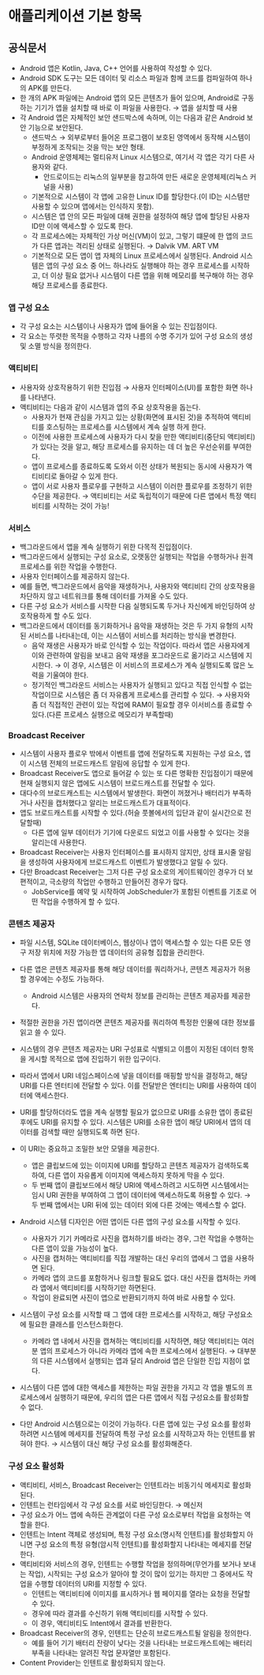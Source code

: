# 애플리케이션 기본 항목

## 공식문서

- Android 앱은 Kotlin, Java, C++ 언어를 사용하여 작성할 수 있다.
- Android SDK 도구는 모든 데이터 및 리소스 파일과 함께 코드를 컴파일하여 하나의 APK를 만든다.
- 한 개의 APK 파일에는 Android 앱의 모든 콘텐츠가 들어 있으며, Android로 구동하는 기기가 앱을 설치할 때 바로 이 파일을 사용한다. → 앱을 설치할 때 사용
- 각 Android 앱은 자체적인 보안 샌드박스에 속하며, 이는 다음과 같은 Android 보안 기능으로 보안된다.
    - 샌드박스 → 외부로부터 들어온 프로그램이 보호된 영역에서 동작해 시스템이 부정하게 조작되는 것을 막는 보안 형태.
    - Android 운영체제는 멀티유저 Linux 시스템으로, 여기서 각 앱은 각기 다른 사용자와 같다.
        - 안드로이드는 리눅스의 일부분을 참고하여 만든 새로운 운영체제(리눅스 커널을 사용)
    - 기본적으로 시스템이 각 앱에 고유한 Linux ID를 할당한다.(이 ID는 시스템만 사용할 수 있으며 앱에서는 인식하지 못함).
    - 시스템은 앱 안의 모든 파일에 대해 권한을 설정하여 해당 앱에 할당된 사용자 ID만 이에 액세스할 수 있도록 한다.
    - 각 프로세스에는 자체적인 가상 머신(VM)이 있고, 그렇기 떄문에 한 앱의 코드가 다른 앱과는 격리된 상태로 실행된다. → Dalvik VM. ART VM
    - 기본적으로 모든 앱이 앱 자체의 Linux 프로세스에서 실행된다. Android 시스템은 앱의 구성 요소 중 어느 하나라도 실행해야 하는 경우 프로세스를 시작하고, 더 이상 필요 없거나 시스템이 다른 앱을 위해 메모리를 복구해야 하는 경우 해당 프로세스를 종료한다.

### 앱 구성 요소

- 각 구성 요소는 시스템이나 사용자가 앱에 들어올 수 있는 진입점이다.
- 각 요소는 뚜렷한 목적을 수행하고 각자 나름의 수명 주기가 있어 구성 요소의 생성 및 소멸 방식을 정의한다.

### 액티비티

- 사용자와 상호작용하기 위한 진입점 → 사용자 인터페이스(UI)를 포함한 화면 하나를 나타낸다.
- 액티비티는 다음과 같이 시스템과 앱의 주요 상호작용을 돕는다.
    - 사용자가 현재 관심을 가지고 있는 상황(화면에 표시된 것)을 추적하여 액티비티를 호스팅하는 프로세스를 시스템에서 계속 실행 하게 한다.
    - 이전에 사용한 프로세스에 사용자가 다시 찾을 만한 액티비티(중단되 액티비티)가 있다는 것을 알고, 해당 프로세스를 유지하는 데 더 높은 우선순위를 부여한다.
    - 앱이 프로세스를 종료하도록 도와서 이전 상태가 복원되는 동시에 사용자가 액티비티로 돌아갈 수 있게 한다.
    - 앱이 서로 사용자 플로우를 구현하고 시스템이 이러한 플로우를 조정하기 위한 수단을 제공한다. → 액티비티는 서로 독립적이기 때문에 다른 앱에서 특정 액티비티를 시작하는 것이 가능!

### 서비스

- 백그라운드에서 앱을 계속 실행하기 위한 다목적 진입점이다.
- 백그라운드에서 실행되는 구성 요소로, 오랫동안 실행되는 작업을 수행하거나 원격 프로세스를 위한 작업을 수행한다.
- 사용자 인터페이스를 제공하지 않는다.
- 예를 들면, 백그라운드에서 음악을 재생하거나, 사용자와 액티비티 간의 상호작용을 차단하지 않고 네트워크를 통해 데이터를 가져올 수도 있다.
- 다른 구성 요소가 서비스를 시작한 다음 실행되도록 두거나 자신에게 바인딩하여 상호작용하게 할 수도 있다.
- 백그라운드에서 데이터를 동기화하거나 음악을 재생하는 것은 두 가지 유형의 시작된 서비스를 나타내는데, 이는 시스템이 서비스를 처리하는 방식을 변경한다.
    - 음악 재생은 사용자가 바로 인식할 수 있는 작업이다. 따라서 앱은 사용자에게 이와 관련하여 알림을 보내고 음악 재생을 포그라운드로 옮기라고 시스템에 지시한다. → 이 경우, 시스템은 이 서비스의 프로세스가 계속 실행되도록 많은 노력을 기울여야 한다.
    - 정기적인 백그라운드 서비스는 사용자가 실행되고 있다고 직접 인식할 수 없는 작업이므로 시스템은 좀 더 자유롭게 프로세스를 관리할 수 있다. → 사용자와 좀 더 직접적인 관련이 있는 작업에 RAM이 필요할 경우 이서비스를 종료할 수 있다.(다른 프로세스 실행으로 메모리가 부족할때)

### Broadcast Receiver

- 시스템이  사용자 플로우 밖에서 이벤트를 앱에 전달하도록 지원하는 구성 요소, 앱이 시스템 전체의 브로드캐스트 알림에 응답할 수 있게 한다.
- Broadcast Receiver도 앱으로 들어갈 수 있는 또 다른 명확한 진입점이기 때문에 현재 실행되지 않은 앱에도 시스템이 브로드캐스트를 전달할 수 있다.
- 대다수의 브로드캐스트는 시스템에서 발생한다. 화면이 꺼졌거나 배터리가 부족하거나 사진을 캡처했다고 알리는 브로드캐스트가 대표적이다.
- 앱도 브로드캐스트를 시작할 수 있다.(허슬 풋볼에서의 입단과 같이 실시간으로 전달할때)
    - 다른 앱에 일부 데이터가 기기에 다운로드 되었고 이를 사용할 수 있다는 것을 알리는데 사용한다.
- Broadcast Receiver는 사용자 인터페이스를 표시하지 않지만, 상태 표시줄 알림을 생성하여 사용자에게 브로드캐스트 이벤트가 발생했다고 알릴 수 있다.
- 다만 Broadcast Receiver는 그저 다른 구성 요소로의 게이트웨이인 경우가 더 보편적이고, 극소량의 작업만 수행하고 만들어진 경우가 많다.
    - JobService를 예약 및 시작하여 JobScheduler가 포함된 이벤트를 기초로 어떤 작업을 수행하게 할 수 있다.

### 콘텐츠 제공자

- 파일 시스템, SQLite 데이터베이스, 웹상이나 앱이 액세스할 수 있는 다른 모든 영구 저장 위치에 저장 가능한 앱 데이터의 공유형 집합을 관리한다.
- 다른 앱은 콘텐츠 제공자를 통해 해당 데이터를 쿼리하거나, 콘텐츠 제공자가 허용할 경우에는 수정도 가능하다.
    - Android 시스템은 사용자의 연락처 정보를 관리하는 콘텐츠 제공자를 제공한다.
- 적절한 권한을 가진 앱이라면 콘텐츠 제공자를 쿼리하여 특정한 인물에 대한 정보를 읽고 쓸 수 있다.
- 시스템의 경우 콘텐츠 제공자는 URI 구성표로 식별되고 이름이 지정된 데이터 항목을 게시할 목적으로 앱에 진입하기 위한 입구이다.
- 따라서 앱에서 URI 네임스페이스에 넣을 데이터를 매핑할 방식을 결정하고, 해당 URI를 다른 엔터티에 전달할 수 있다. 이를 전달받은 엔터티는 URI를 사용하여 데이터에 액세스한다.
- URI를 할당하더라도 앱을 계속 실행할 필요가 없으므로 URI를 소유한 앱이 종료된 후에도 URI를 유지할 수 있다. 시스템은 URI를 소유한 앱이 해당 URI에서 앱의 데이터를 검색할 때만 실행되도록 하면 된다.
- 이 URI는 중요하고 조밀한 보안 모델을 제공한다.
    - 앱은 클립보드에 있는 이미지에 URI를 할당하고 콘텐츠 제공자가 검색하도록 하여, 다른 앱이 자유롭게 이미지에 액세스하지 못하게 막을 수 있다.
    - 두 번째 앱이 클립보드에서 해당 URI에 액세스하려고 시도하면 시스템에서는 임시 URI 권한을 부여하여 그 앱이 데이터에 액세스하도록 허용할 수 있다. → 두 번째 앱에서는 URI 뒤에 있는 데이터 외에 다른 것에는 액세스할 수 없다.

- Android 시스템 디자인은 어떤 앱이든 다른 앱의 구성 요소를 시작할 수 있다.
    - 사용자가 기기 카메라로 사진을 캡처하기를 바라는 경우, 그런 작업을 수행하는 다른 앱이 있을 가능성이 높다.
    - 사진을 캡처하는 액티비티를 직접 개발하는 대신 우리의 앱에서 그 앱을 사용하면 된다.
    - 카메라 앱의 코드를 포함하거나 링크할 필요도 없다. 대신 사진을 캡처하는 카메라 앱에서 액티비티를 시작하기만 하면된다.
    - 작업이 완료되면 사진이 앱으로 반환되기까지 하여 바로 사용할 수 있다.
- 시스템이 구성 요소를 시작할 때 그 앱에 대한 프로세스를 시작하고, 해당 구성요소에 필요한 클래스를 인스턴스화한다.
    - 카메라 앱 내에서 사진을 캡쳐하는 액티비티를 시작하면, 해당 액티비티는 여러분 앱의 프로세스가 아니라 카메라 앱에 속한 프로세스에서 실행된다. → 대부분의 다른 시스템에서 실행되는 앱과 달리 Android 앱은 단일한 진입 지점이 없다.
- 시스템이 다른 앱에 대한 액세스를 제한하는 파일 권한을 가지고 각 앱을 별도의 프로세스에서 실행하기 때문에, 우리의 앱은 다른 앱에서 직접 구성요소를 활성화할 수 없다.
- 다만 Android 시스템으로는 이것이 가능하다. 다른 앱에 있는 구성 요소를 활성화하려면 시스템에 메세지를 전달하여 특정 구성 요소를 시작하고자 하는 인텐트를 밝혀야 한다. → 시스템이 대신 해당 구성 요소를 활성화해준다.

### 구성 요소 활성화

- 액티비티, 서비스, Broadcast Receiver는 인텐트라는 비동기식 메세지로 활성화된다.
- 인텐트는 런타임에서 각 구성 요소를 서로 바인딩한다. → 메신저
- 구성 요소가 어느 앱에 속하든 관계없이 다른 구성 요소로부터 작업을 요청하는 역할을 한다.
- 인텐트는 Intent 객체로 생성되며, 특정 구성 요소(명시적 인텐트)를 활성화할지 아니면 구성 요소의 특정 유형(암시적 인텐트)를 활성화할지 나타내는 메세지를 전달한다.
- 액티비티와 서비스의 경우, 인텐트는 수행할 작업을 정의하며(무언가를 보거나 보내는 작업), 시작되는 구성 요소가 알아야 할 것이 많이 있기는 하지만 그 중에서도 작업을 수행할 데이터의 URI를 지정할 수 있다.
    - 인텐트는 액티비티에 이미지를 표시하거나 웹 페이지를 열라는 요청을 전달할 수 있다.
    - 경우에 따라 결과를 수신하기 위해 액티비티를 시작할 수 있다.
    - 이 경우, 액티비티도 Intent에서 결과를 반환한다.
- Broadcast Receiver의 경우, 인텐트는 단순히 브로드캐스트될 알림을 정의한다.
    - 예를 들어 기기 배터리 잔량이 낮다는 것을 나타내는 브로드캐스트에는 배터리 부족을 나타내는 알려진 작업 문자열만 포함된다.
- Content Provider는 인텐트로 활성화되지 않는다.